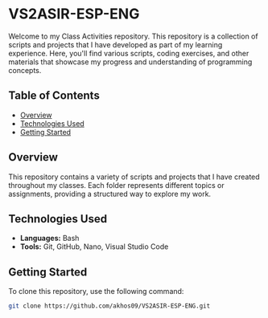 # VS2ASIR-ESP-ENG

Welcome to my Class Activities repository. This repository is a collection of scripts and projects that I have developed as part of my learning experience. Here, you'll find various scripts, coding exercises, and other materials that showcase my progress and understanding of programming concepts.

## Table of Contents

- [Overview](#overview)
- [Technologies Used](#technologies-used)
- [Getting Started](#getting-started)

## Overview

This repository contains a variety of scripts and projects that I have created throughout my classes. Each folder represents different topics or assignments, providing a structured way to explore my work.

## Technologies Used

- **Languages:** Bash
- **Tools:** Git, GitHub, Nano, Visual Studio Code
  
## Getting Started

To clone this repository, use the following command:

```bash
git clone https://github.com/akhos09/VS2ASIR-ESP-ENG.git
